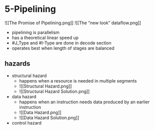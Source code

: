 # 5-Pipelining
![[The Promise of Pipelining.png]]
![[The “new look” dataflow.png]]
- pipelining is  parallelism
- has a theoretical linear speed up
- #J_Type and #I-Type  are done in decode section
- operates best when length of stages are balanced

## hazards
- structural hazard
	- happens when a resource is needed in multiple segments
	- ![[Structural Hazard.png]]
	- ![[Structural Hazard Solution.png]]
- data hazard
	- happens when an instruction needs data produced by an earlier instruction
	- ![[Data Hazard.png]]
	- ![[Data Hazard Solution.png]]
- control hazard